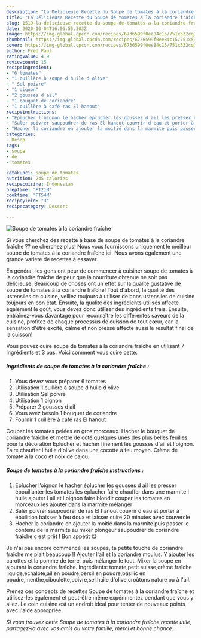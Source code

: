 ```yaml
---
description: "La Délicieuse Recette du Soupe de tomates à la coriandre fraîche"
title: "La Délicieuse Recette du Soupe de tomates à la coriandre fraîche"
slug: 1519-la-delicieuse-recette-du-soupe-de-tomates-a-la-coriandre-fraiche
date: 2020-10-04T16:06:55.303Z
image: https://img-global.cpcdn.com/recipes/6736599f0ee84c15/751x532cq70/soupe-de-tomates-a-la-coriandre-fraiche-photo-principale-de-la-recette.jpg
thumbnail: https://img-global.cpcdn.com/recipes/6736599f0ee84c15/751x532cq70/soupe-de-tomates-a-la-coriandre-fraiche-photo-principale-de-la-recette.jpg
cover: https://img-global.cpcdn.com/recipes/6736599f0ee84c15/751x532cq70/soupe-de-tomates-a-la-coriandre-fraiche-photo-principale-de-la-recette.jpg
author: Fred Paul
ratingvalue: 4.9
reviewcount: 15
recipeingredient:
- "6 tomates"
- "1 cuillère à soupe d huile d olive"
- " Sel poivre"
- "1 oignon"
- "2 gousses d ail"
- "1 bouquet de coriandre"
- "1 cuillère à café ras El hanout"
recipeinstructions:
- "Éplucher l’oignon le hacher éplucher les gousses d ail les presser ébouillanter les tomates les éplucher faire chauffer dans une marmite l huile ajouter l ail et l oignon faire blondir couper les tomates en morceaux les ajouter dans la marmite mélanger"
- "Saler poivrer saupoudrer de ras El hanout couvrir d eau et porter à ébullition baisser à feu doux et laisser cuire 20 minutes avec couvercle"
- "Hacher la coriandre en ajouter la moitié dans la marmite puis passer le contenu de la marmite au mixer plongeur saupoudrer de coriandre fraîche c est prêt ! Bon appétit 😋"
categories:
- Resep
tags:
- soupe
- de
- tomates

katakunci: soupe de tomates 
nutrition: 245 calories
recipecuisine: Indonesian
preptime: "PT21M"
cooktime: "PT54M"
recipeyield: "3"
recipecategory: Dessert

---
```



![Soupe de tomates à la coriandre fraîche](https://img-global.cpcdn.com/recipes/6736599f0ee84c15/751x532cq70/soupe-de-tomates-a-la-coriandre-fraiche-photo-principale-de-la-recette.jpg)

Si vous cherchez des recette à base de soupe de tomates à la coriandre fraîche ?? ne cherchez plus! Nous vous fournissons uniquement le meilleur soupe de tomates à la coriandre fraîche ici. Nous avons également une grande variété de recettes à essayer.

En général, les gens ont peur de commencer à cuisiner soupe de tomates à la coriandre fraîche de peur que la nourriture obtenue ne soit pas délicieuse. Beaucoup de choses ont un effet sur la qualité gustative de soupe de tomates à la coriandre fraîche! Tout d'abord, la qualité des ustensiles de cuisine, veillez toujours à utiliser de bons ustensiles de cuisine toujours en bon état. Ensuite, la qualité des ingrédients utilisés affecte également le goût, vous devez donc utiliser des ingrédients frais. Ensuite, entraînez-vous davantage pour reconnaître les différentes saveurs de la cuisine, profitez de chaque processus de cuisson de tout cœur, car la sensation d'être excité, calme et non pressé affecte aussi le résultat final de la cuisson!

<!--inarticleads1-->

Vous pouvez cuire soupe de tomates à la coriandre fraîche en utilisant 7 Ingrédients et 3 pas. Voici comment vous cuire cette.

##### Ingrédients de soupe de tomates à la coriandre fraîche :

1. Vous devez vous préparer 6 tomates
1. Utilisation 1 cuillère à soupe d huile d olive
1. Utilisation  Sel poivre
1. Utilisation 1 oignon
1. Préparer 2 gousses d ail
1. Vous avez besoin 1 bouquet de coriandre
1. Fournir 1 cuillère à café ras El hanout


Couper les tomates pelées en gros morceaux. Hacher le bouquet de coriandre fraîche et mettre de côté quelques unes des plus belles feuilles pour la décoration Eplucher et hacher finement les gousses d&#39;ail et l&#39;oignon. Faire chauffer l&#39;huile d&#39;olive dans une cocotte à feu moyen. Crème de tomate à la coco et noix de cajou. 

<!--inarticleads2-->

##### Soupe de tomates à la coriandre fraîche instructions :

1. Éplucher l’oignon le hacher éplucher les gousses d ail les presser ébouillanter les tomates les éplucher faire chauffer dans une marmite l huile ajouter l ail et l oignon faire blondir couper les tomates en morceaux les ajouter dans la marmite mélanger
1. Saler poivrer saupoudrer de ras El hanout couvrir d eau et porter à ébullition baisser à feu doux et laisser cuire 20 minutes avec couvercle
1. Hacher la coriandre en ajouter la moitié dans la marmite puis passer le contenu de la marmite au mixer plongeur saupoudrer de coriandre fraîche c est prêt ! Bon appétit 😋


Je n&#39;ai pas encore commencé les soupes, ta petite touche de coriandre fraîche me plait beaucoup !! Ajouter l&#39;ail et la coriandre moulus. Y ajouter les carottes et la pomme de terre, puis mélanger le tout. Mixer la soupe en ajoutant la coriandre fraîche. Ingrédients: tomate,petit suisse,crème fraîche liquide,échalote,ail en poudre,persil en poudre,basilic en poudre,menthe,ciboulette,poivre,sel,huile d&#39;olive,croûtons nature ou à l&#39;ail. 

<!--inarticleads1-->

<p>
Prenez ces concepts de recettes Soupe de tomates à la coriandre fraîche et utilisez-les également et peut-être même expérimentez pendant que vous y allez. Le coin cuisine est un endroit idéal pour tenter de nouveaux points avec l'aide appropriée.
</p>

<p>
<i>Si vous trouvez cette Soupe de tomates à la coriandre fraîche recette utile, partagez-la avec vos amis ou votre famille, merci et bonne chance.</i>
</p>
